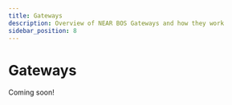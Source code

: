 ```yaml
---
title: Gateways
description: Overview of NEAR BOS Gateways and how they work
sidebar_position: 8
---
```


# Gateways

Coming soon!